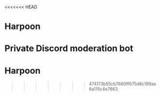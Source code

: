 <<<<<<< HEAD
# Harpoon
Private Discord moderation bot
=======
# Harpoon
>>>>>>> 474173b55cb7660ff675d8c199ae6a115c4e7863
